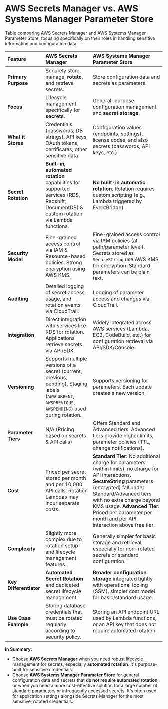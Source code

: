 # AWS Secrets Manager vs. AWS Systems Manager Parameter Store

Table comparing AWS Secrets Manager and AWS Systems Manager Parameter Store, focusing specifically on their roles in handling sensitive information and configuration data:

| Feature                | AWS Secrets Manager                                                                                                                                   | AWS Systems Manager Parameter Store                                                                                                                                                                                                                                                                                  |
| :--------------------- | :---------------------------------------------------------------------------------------------------------------------------------------------------- | :------------------------------------------------------------------------------------------------------------------------------------------------------------------------------------------------------------------------------------------------------------------------------------------------------------------- |
| **Primary Purpose**    | Securely store, manage, **rotate**, and retrieve secrets.                                                                                             | Store configuration data and secrets as parameters.                                                                                                                                                                                                                                                                  |
| **Focus**              | Lifecycle management specifically for **secrets**.                                                                                                    | General-purpose configuration management and **secret storage**.                                                                                                                                                                                                                                                     |
| **What it Stores**     | Credentials (passwords, DB strings), API keys, OAuth tokens, certificates, other sensitive data.                                                      | Configuration values (endpoints, settings), license codes, and also secrets (passwords, API keys, etc.).                                                                                                                                                                                                             |
| **Secret Rotation**    | **Built-in, automated rotation** capabilities for supported services (RDS, Redshift, DocumentDB) & custom rotation via Lambda functions.              | **No built-in automatic rotation**. Rotation requires custom scripting (e.g., Lambda triggered by EventBridge).                                                                                                                                                                                                      |
| **Security Model**     | Fine-grained access control via IAM & Resource-based policies. Strong encryption using AWS KMS.                                                       | Fine-grained access control via IAM policies (at path/parameter level). Secrets stored as `SecureString` use AWS KMS for encryption. Standard parameters can be plain text.                                                                                                                                          |
| **Auditing**           | Detailed logging of secret access, usage, and rotation events via CloudTrail.                                                                         | Logging of parameter access and changes via CloudTrail.                                                                                                                                                                                                                                                              |
| **Integration**        | Direct integration with services like RDS for rotation. Applications retrieve secrets via API/SDK.                                                    | Widely integrated across AWS services (Lambda, EC2, CodeBuild, etc.) for configuration retrieval via API/SDK/Console.                                                                                                                                                                                                |
| **Versioning**         | Supports multiple versions of a secret (current, previous, pending). Staging labels (`AWSCURRENT`, `AWSPREVIOUS`, `AWSPENDING`) used during rotation. | Supports versioning for parameters. Each update creates a new version.                                                                                                                                                                                                                                               |
| **Parameter Tiers**    | N/A (Pricing based on secrets & API calls)                                                                                                            | Offers Standard and Advanced tiers. Advanced tiers provide higher limits, parameter policies (TTL, change notifications).                                                                                                                                                                                            |
| **Cost**               | Priced per secret stored per month and per 10,000 API calls. Rotation Lambdas may incur separate costs.                                               | **Standard Tier:** No additional charge for parameters (within limits), no charge for API interactions. **SecureString** parameters (encrypted) fall under Standard/Advanced tiers with no extra charge beyond KMS usage. **Advanced Tier:** Priced per parameter per month and per API interaction above free tier. |
| **Complexity**         | Slightly more complex due to rotation setup and lifecycle management features.                                                                        | Generally simpler for basic storage and retrieval, especially for non-rotated secrets or standard configuration.                                                                                                                                                                                                     |
| **Key Differentiator** | **Automated Secret Rotation** and dedicated secret lifecycle management.                                                                              | **Broader configuration storage** integrated tightly with operational tooling (SSM), simpler cost model for basic/standard usage.                                                                                                                                                                                    |
| **Use Case Example**   | Storing database credentials that must be rotated regularly according to security policy.                                                             | Storing an API endpoint URL used by Lambda functions, or an API key that does not require automated rotation.                                                                                                                                                                                                        |

**In Summary:**

- Choose **AWS Secrets Manager** when you need robust lifecycle management for secrets, especially **automated rotation**. It's purpose-built for sensitive credentials.
- Choose **AWS Systems Manager Parameter Store** for general configuration data and secrets that **do not require automated rotation**, or when you need a more cost-effective solution for a large number of standard parameters or infrequently accessed secrets. It's often used for application settings alongside Secrets Manager for the most sensitive, rotated credentials.
